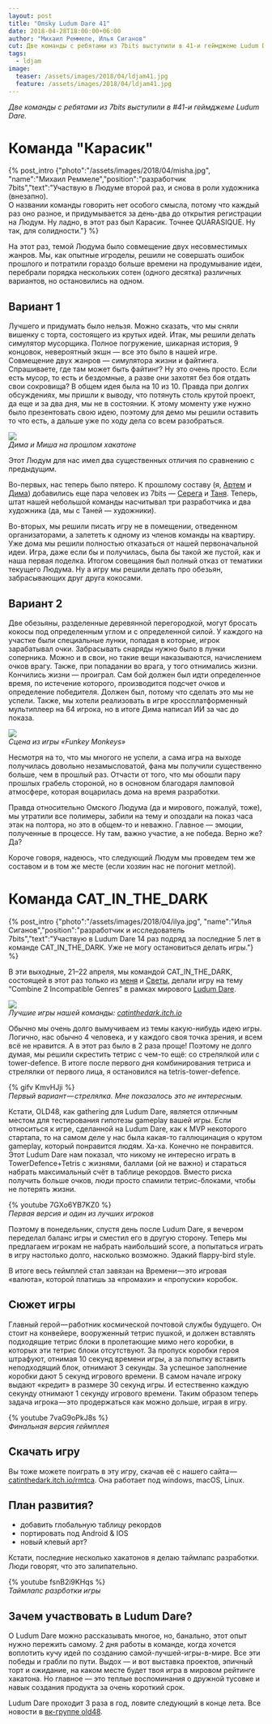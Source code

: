 ```yaml
---
layout: post
title: "Omsky Ludum Dare 41"
date: 2018-04-28T18:00:00+06:00
author: "Михаил Реммеле, Илья Сиганов"
cut: Две команды с ребятами из 7bits выступили в 41-и геймджеме Ludum Dare - "Карасик" и "CAT_IN_THE_DARK".
tags:
  - ldjam
image: 
  teaser: /assets/images/2018/04/ldjam41.jpg
  feature: /assets/images/2018/04/ldjam41.jpg
---
```


*Две команды с ребятами из 7bits выступили в #41-и геймджеме Ludum Dare.*

# Команда "Карасик"

{% post_intro {"photo":"/assets/images/2018/04/misha.jpg", "name":"Михаил Реммеле","position":"разработчик 7bits","text":"Участвую в Людуме второй раз, и снова в роли художника (внезапно). <br>О названии команды говорить нет особого смысла, потому что каждый раз оно разное, и придумывается за день-два до открытия регистрации на Людум. Ну ладно, в этот раз был Карасик. Точнее QUARASIQUE. Ну так, для солидности."} %}

На этот раз, темой Людума было совмещение двух несовместимых жанров. Мы, как опытные игроделы, решили не совершать ошибок прошлого и потратили гораздо больше времени на продумывание идеи, перебрали порядка нескольких сотен (одного десятка) различных вариантов, но остановились на одном.

## Вариант 1

Лучшего и придумать было нельзя. Можно сказать, что мы сняли вишенку с торта, состоящего из крутых идей. Итак, мы решили делать симулятор мусорщика. Полное погружение, шикарная история, 9 концовок, невероятный экшн — все это было в нашей игре. Совмещение двух жанров — симулятора жизни и файтинга. Спрашиваете, где там может быть файтинг? Ну это очень просто. Если есть мусор, то есть и бездомные, а разве они захотят без боя отдать свои сокровища? В общем идея была на 10 из 10. Правда при долгих обсуждениях, мы пришли к выводу, что потянуть столь крутой проект, да еще и за два дня, мы не в состоянии. К этому моменту уже нужно было презентовать свою идею, поэтому для демо мы решили оставить то что есть, а дальше уже по ходу дела со всем разобраться.

![](/assets/images/2018/04/karasiq_last.jpg)  
*Дима и Миша на прошлом хакатоне*

Этот Людум для нас имел два существенных отличия по сравнению с предыдущим.

Во-первых, нас теперь было пятеро. К прошлому составу (я, [Артем](https://vk.com/truedarkcloud "https://vk.com/truedarkcloud") и [Дима](https://vk.com/id31291081 "https://vk.com/id31291081")) добавились еще пара человек из 7bits — [Серега](https://vk.com/id249417926 "https://vk.com/id249417926") и [Таня](https://vk.com/tatyana_lusheva "https://vk.com/tatyana_lusheva"). Теперь, штат нашей небольшой команды насчитывал три разработчика и два художника (да, мы с Таней — художники).

Во-вторых, мы решили писать игру не в помещении, отведенном организаторами, а залететь к одному из членов команды на квартиру. 
Уже дома мы решили полностью отказаться от нашей первоначальной идеи. 
Игра, даже если бы и получилась, была бы такой же пустой, как и наша первая поделка. 
Итогом совещания был полный отказ от тематики текущего Людума. 
Ну а игру мы решили делать про обезьян, забрасывающих друг друга кокосами.

## Вариант 2

Две обезьяны, разделенные деревянной перегородкой, могут бросать кокосы под определенным углом и с определенной силой. У каждого на участке были специальные лунки, попадая в которые, игрок зарабатывал очки. 
Забрасывать снаряды нужно было в лунки соперника. Можно и в свои, но такие вещи наказываются, начислением очков врагу. 
Также, при попадании во врага, у того отнимались жизни.
Кончились жизни — проиграл. Сам бой должен был идти определенное время, по истечение которого, производится подсчет очков и определение победителя. 
Должен был, потому что сделать это мы не успели. 
Также, мы хотели реализовать в игре кроссплатформенный мультиплеер на 64 игрока, но в итоге Дима написал ИИ за час до показа.

![](/assets/images/2018/04/karasiq_screenshot.png)  
*Сцена из игры «Funkey Monkeys»*

Несмотря на то, что мы многого не успели, а сама игра на выходе получилась довольно незамысловатой, фана мы получили существенно больше, чем в прошлый раз. Отчасти от того, что мы обошли пару прошлых грабель стороной, но в основном благодаря ламповой атмосфере, которая воцарилась дома на время разработки.

Правда относительно Омского Людума (да и мирового, пожалуй, тоже), мы утратили все полимеры, забили на тему и опоздали на показ часа этак на полтора, но это в общем-то и неважно. Главное — эмоции, полученные в процессе. Ну там, важно участие, а не победа. Верно же? Да?

Короче говоря, надеюсь, что следующий Людум мы проведем тем же составом и в том же месте (если хозяин нас не погонит метлой).

# Команда CAT_IN_THE_DARK

{% post_intro {"photo":"/assets/images/2018/04/ilya.jpg", "name":"Илья Сиганов","position":"разработчик и исследователь 7bits","text":"Участвую в Ludum Dare 14 раз подряд за последние 5 лет в команде CAT_IN_THE_DARK. Уже не могу остановиться делать игры."} %}

В эти выходные, 21–22 апреля, мы командой CAT_IN_THE_DARK, состоящей в этот раз только из [меня](https://vk.com/senior_sigan) и [Светы](https://vk.com/svsoyka), делали игру на тему “Combine 2 Incompatible Genres” в рамках мирового [Ludum Dare](https://ldjam.com/events/ludum-dare/41/).

![](/assets/images/2018/04/cat_in_the_dark_best.jpg)  
*Лучшие игры нашей команды: [catinthedark.itch.io](https://catinthedark.itch.io/)*

Обычно мы очень долго вымучиваем из темы какую-нибудь идею игры. Логично, нас обычно 4 человека, и у каждого своя точка зрения, и всем всё не нравится. А в этот раз было в 2 раза проще! Поэтому не долго думая, мы решили скрестить тетрис с чем-то ещё: со стрелялкой или с tower-defence. В итоге после первого дня комбинирования тетриса и стрелялки от первого лица, я остановился на tetris-tower-defence.

{% gifv KmvHJji %}  
*Первый вариант — стрелялка. Мне показалось это не интересным.*

Кстати, OLD48, как gathering для Ludum Dare, является отличным местом для тестирования гипотезы gameplay вашей игры. Если относиться к игре, сделанной на Ludum Dare, как к MVP некоторого стартапа, то на самом деле у нас была какая-то галлюцинация о крутом gameplay, который понравится людям. Ха-ха. Конечно не понравится. Этот Ludum Dare нам показал, что никому не интересно играть в TowerDefence+Tetris с жизнями, баллами (ой не важно) и стараться набрать максимальный счёт в таблице рекордов. Вместо риска получить больше очков, люди просто спамили тетрис-блоками, чтобы не потерять жизни.

{% youtube 7GXo6YB7KZ0 %}  
*Первая версия и один из лучших игроков*

Поэтому в понедельник, спустя день после Ludum Dare, я вечером переделал баланс игры и сместил его в другую сторону. Теперь мы предлагаем игрокам не набрать наибольший score, а попытаться играть в игру настолько долго, насколько возможно. Эдакий flappy-bird style.

В итоге весь геймплей стал завязан на Времени — это игровая «валюта», которой платишь за «промахи» и «пропуски» коробок.

## Сюжет игры

Главный герой — работник космической почтовой службы будущего. Он стоит на конвейере, вооруженный тетрис пушкой, и должен вставлять подходящие тетрис блоки в пролетающие мимо него коробки, в которых эти тетрис блоки отсутствуют. За пропуск коробки героя штрафуют, отнимая 10 секунд времени игры, а за попытку вставить неподходящий блок, отнимают 3 секунды. За успешное заполнение коробки дают 5 секунд игрового времени. В самом начале игроку выдают «кредит» в размере 30 секунд игры. И естественно каждую секунду отнимают 1 секунду игрового времени. Таким образом теперь задача игрока — это продержаться как можно дольше, играя в игру.

{% youtube 7vaG9oPkJ8s %}  
*Финальная версия геймплея*

## Скачать игру

Вы тоже можете поиграть в эту игру, скачав её с нашего сайта — [catinthedark.itch.io/rmtca](https://catinthedark.itch.io/rmtca). Она работает под windows, macOS, Linux.

## План развития?

- добавить глобальную таблицу рекордов
- портировать под Android & IOS
- новый клевый арт?

Кстати, последние несколько хакатонов я делаю таймлапс разработки. Люди говорят, что это залипательно.

{% youtube fsnB2i9KHqs %}  
*Таймлапс разрботки игры*

## Зачем участвовать в Ludum Dare?

О Ludum Dare можно рассказывать многое, но, банально, этот опыт нужно пережить самому. 2 дня работы в команде, когда хочется воплотить кучу идей по созданию самой-лучшей-игры-в-мире. Все эти победы и грабли по пути. Выдох — и вот выставка проектов, эпичный торт и ожидание, на каком месте будет твоя игра в мировом рейтинге хакатона. Но главное — это теплые воспоминания о дружной тусовке и навык создания продукта за очень короткий срок.

Ludum Dare проходит 3 раза в год, ловите следующий в конце лета. Все новости в [вк-группе old48](https://vk.com/old48).

